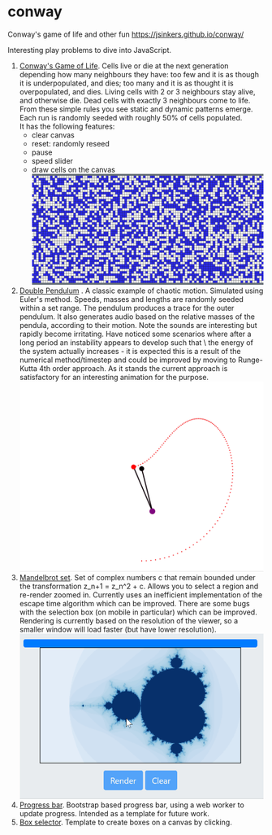# conway
Conway's game of life and other fun https://jsinkers.github.io/conway/

Interesting play problems to dive into JavaScript.
  
1. [Conway's Game of Life](conway.html). 
Cells live or die at the next generation depending how many neighbours they have: too few and it is as though it is underpopulated, and dies; too many and it is as thought it is overpopulated, and dies.  Living cells with 2 or 3 neighbours stay alive, and otherwise die.  Dead cells with exactly 3 neighbours come to life.  From these simple rules you see static and dynamic patterns emerge.  Each run is randomly seeded with roughly 50% of cells populated.    
It has the following features:
    * clear canvas
    * reset: randomly reseed
    * pause
    * speed slider
    * draw cells on the canvas
 ![Conway's Game of Life](docs/conway.gif)
2. [Double Pendulum](double_pendulum.html) . A classic example of chaotic motion. Simulated using Euler's method. Speeds, masses and lengths are randomly seeded within a set range.  The pendulum produces a trace for the outer pendulum.  It also generates audio based on the relative masses of the pendula, according to their motion.  Note the sounds are interesting but rapidly become irritating.  Have noticed some scenarios where after a long period an instability appears to develop such that \ the energy of the system actually increases - it is expected this is a result of the numerical method/timestep and could be improved by moving to Runge-Kutta 4th order approach.  As it stands the current approach is satisfactory for an interesting animation for the purpose. 
![Double pendulum](docs/double_pendulum.gif)
3. [Mandelbrot set](mandelbrot.html).  Set of complex numbers c that remain bounded under the transformation z_n+1 = z_n^2 + c.  Allows you to select a region and re-render zoomed in.  Currently uses an inefficient implementation of the escape time algorithm which can be improved.  There are some bugs with the selection box (on mobile in particular) which can be improved.  Rendering is currently based on the resolution of the viewer, so a smaller window will load faster (but have lower resolution).
![Mandelbrot Set](docs/mandelbrot.gif)
4. [Progress bar](progress_bar.html). Bootstrap based progress bar, using a web worker to update progress.  Intended as a template for future work.
5. [Box selector](box_selector.html). Template to create boxes on a canvas by clicking.
